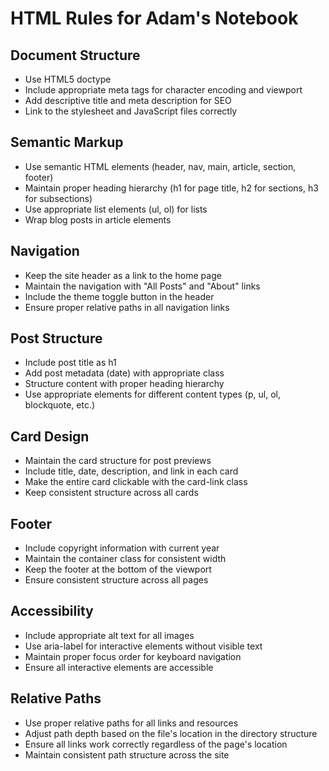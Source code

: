 # HTML Rules for Adam's Notebook

## Document Structure
- Use HTML5 doctype
- Include appropriate meta tags for character encoding and viewport
- Add descriptive title and meta description for SEO
- Link to the stylesheet and JavaScript files correctly

## Semantic Markup
- Use semantic HTML elements (header, nav, main, article, section, footer)
- Maintain proper heading hierarchy (h1 for page title, h2 for sections, h3 for subsections)
- Use appropriate list elements (ul, ol) for lists
- Wrap blog posts in article elements

## Navigation
- Keep the site header as a link to the home page
- Maintain the navigation with "All Posts" and "About" links
- Include the theme toggle button in the header
- Ensure proper relative paths in all navigation links

## Post Structure
- Include post title as h1
- Add post metadata (date) with appropriate class
- Structure content with proper heading hierarchy
- Use appropriate elements for different content types (p, ul, ol, blockquote, etc.)

## Card Design
- Maintain the card structure for post previews
- Include title, date, description, and link in each card
- Make the entire card clickable with the card-link class
- Keep consistent structure across all cards

## Footer
- Include copyright information with current year
- Maintain the container class for consistent width
- Keep the footer at the bottom of the viewport
- Ensure consistent structure across all pages

## Accessibility
- Include appropriate alt text for all images
- Use aria-label for interactive elements without visible text
- Maintain proper focus order for keyboard navigation
- Ensure all interactive elements are accessible

## Relative Paths
- Use proper relative paths for all links and resources
- Adjust path depth based on the file's location in the directory structure
- Ensure all links work correctly regardless of the page's location
- Maintain consistent path structure across the site 